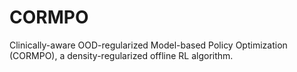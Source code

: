 # CORMPO
Clinically-aware OOD-regularized Model-based Policy Optimization (CORMPO), a density-regularized offline RL algorithm.
